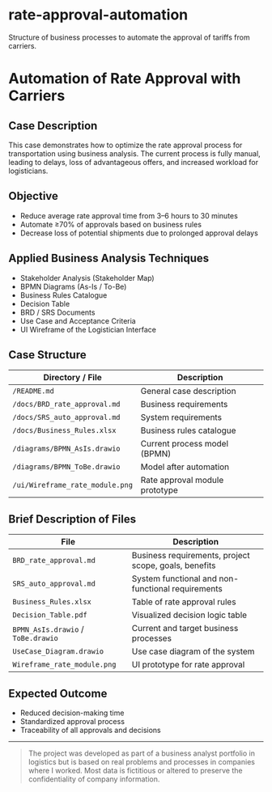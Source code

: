 # rate-approval-automation
Structure of business processes to automate the approval of tariffs from carriers.

# Automation of Rate Approval with Carriers

## Case Description

This case demonstrates how to optimize the rate approval process for transportation using business analysis. The current process is fully manual, leading to delays, loss of advantageous offers, and increased workload for logisticians.

## Objective

- Reduce average rate approval time from 3–6 hours to 30 minutes
- Automate ≥70% of approvals based on business rules
- Decrease loss of potential shipments due to prolonged approval delays

## Applied Business Analysis Techniques

- Stakeholder Analysis (Stakeholder Map)
- BPMN Diagrams (As-Is / To-Be)
- Business Rules Catalogue
- Decision Table
- BRD / SRS Documents
- Use Case and Acceptance Criteria
- UI Wireframe of the Logistician Interface

## Case Structure

| Directory / File                 | Description                       |
|---------------------------------|---------------------------------|
| `/README.md`                    | General case description         |
| `/docs/BRD_rate_approval.md`    | Business requirements            |
| `/docs/SRS_auto_approval.md`    | System requirements              |
| `/docs/Business_Rules.xlsx`     | Business rules catalogue         |
| `/diagrams/BPMN_AsIs.drawio`    | Current process model (BPMN)     |
| `/diagrams/BPMN_ToBe.drawio`    | Model after automation           |
| `/ui/Wireframe_rate_module.png` | Rate approval module prototype   |

## Brief Description of Files

| File                                | Description                                                       |
|------------------------------------|------------------------------------------------------------------|
| `BRD_rate_approval.md`             | Business requirements, project scope, goals, benefits           |
| `SRS_auto_approval.md`             | System functional and non-functional requirements                |
| `Business_Rules.xlsx`              | Table of rate approval rules                                     |
| `Decision_Table.pdf`               | Visualized decision logic table                                  |
| `BPMN_AsIs.drawio` / `ToBe.drawio` | Current and target business processes                            |
| `UseCase_Diagram.drawio`           | Use case diagram of the system                                   |
| `Wireframe_rate_module.png`        | UI prototype for rate approval                                   |

## Expected Outcome

- Reduced decision-making time
- Standardized approval process
- Traceability of all approvals and decisions

---

> The project was developed as part of a business analyst portfolio in logistics but is based on real problems and processes in companies where I worked. Most data is fictitious or altered to preserve the confidentiality of company information.
